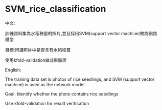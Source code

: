 # SVM_rice_classification
中文:

訓練資料集為水稻秧苗的照片,並且採用SVM(support vector machine)做為網路模型

目標:辨識照片中是否含有水稻秧苗

使用kfold-validation做成果驗證

English:

The training data set is photos of rice seedlings, and SVM (support vector machine) is used as the network model

Goal: Identify whether the photo contains rice seedlings

Use kfold-validation for result verification
